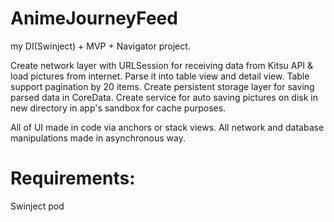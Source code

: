 # AnimeJourneyFeed
my DI(Swinject) + MVP + Navigator project.

Create network layer with URLSession for receiving data from Kitsu API & load pictures from internet. Parse it into table view and detail view.
Table support pagination by 20 items.
Create persistent storage layer for saving parsed data in CoreData. Create service for auto saving pictures on disk in new directory in app's sandbox for cache purposes.

All of UI made in code via anchors or stack views. All network and database manipulations made in asynchronous way.

# Requirements:
Swinject pod

